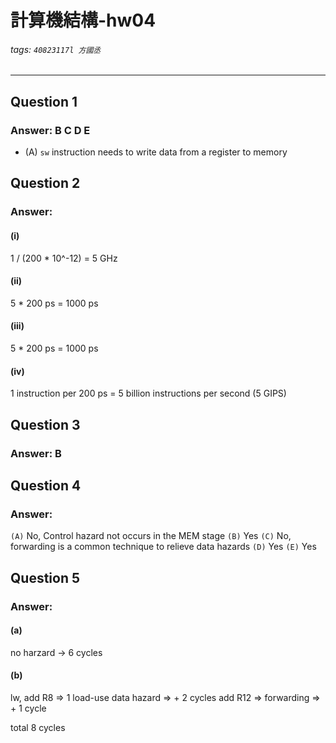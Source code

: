 # 計算機結構-hw04
###### tags: `40823117l 方國丞`
---

## Question 1

### Answer: B C D E
 
* (A) `sw` instruction needs to write data from a register to memory

## Question 2


### Answer:
#### (i)
1 / (200 * 10^-12) = 5 GHz
#### (ii)
5 * 200 ps = 1000 ps
#### (iii)
5 * 200 ps = 1000 ps
#### (iv)
1 instruction per 200 ps = 5 billion instructions per second (5 GIPS)


## Question 3

### Answer: B


## Question 4
### Answer:
`(A)` No, Control hazard not occurs in the MEM stage
`(B)` Yes
`(C)` No, forwarding is a common technique to relieve data hazards
`(D)` Yes
`(E)` Yes

## Question 5
### Answer:

#### (a) 
no harzard -> 6 cycles
#### (b) 
lw, add R8 => 1 load-use data hazard => + 2 cycles
add R12 => forwarding => + 1 cycle

total 8 cycles